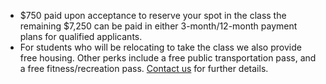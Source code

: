   * $750 paid upon acceptance to reserve your spot in the class the remaining $7,250 can be paid in either 3-month/12-month payment plans for qualified applicants.
  * For students who will be relocating to take the class we also provide free housing. Other perks include a free public transportation pass, and a free fitness/recreation pass. [Contact us](http://devmounta.in/contact) for further details.

